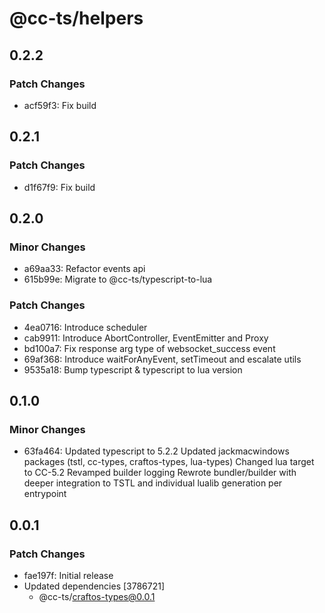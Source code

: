 # @cc-ts/helpers

## 0.2.2

### Patch Changes

- acf59f3: Fix build

## 0.2.1

### Patch Changes

- d1f67f9: Fix build

## 0.2.0

### Minor Changes

- a69aa33: Refactor events api
- 615b99e: Migrate to @cc-ts/typescript-to-lua

### Patch Changes

- 4ea0716: Introduce scheduler
- cab9911: Introduce AbortController, EventEmitter and Proxy
- bd100a7: Fix response arg type of websocket_success event
- 69af368: Introduce waitForAnyEvent, setTimeout and escalate utils
- 9535a18: Bump typescript & typescript to lua version

## 0.1.0

### Minor Changes

- 63fa464: Updated typescript to 5.2.2
  Updated jackmacwindows packages (tstl, cc-types, craftos-types, lua-types)
  Changed lua target to CC-5.2
  Revamped builder logging
  Rewrote bundler/builder with deeper integration to TSTL and individual lualib generation per entrypoint

## 0.0.1

### Patch Changes

- fae197f: Initial release
- Updated dependencies [3786721]
  - @cc-ts/craftos-types@0.0.1

